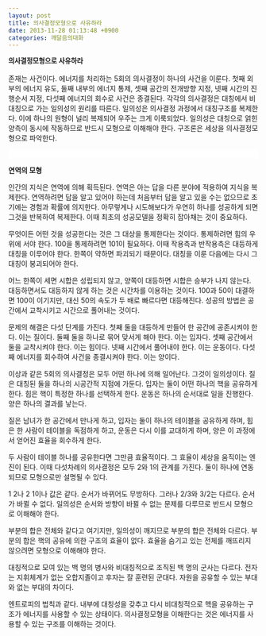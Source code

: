 ```yaml
---
layout: post
title: 의사결정모형으로 사유하라
date: 2013-11-28 01:13:48 +0900
categories: 깨달음의대화
---
```

<p style="font-family: 바탕; font-size: 10pt; letter-spacing: 0px; line-height: 21px;">
  <b > 의사결정모형으로 사유하라</b>
</p>

  


존재는 사건이다. 에너지를 처리하는 5회의 의사결정이 하나의 사건을 이룬다. 첫째 외부의 에너지 유도, 둘째 내부의 에너지 통제, 셋째 공간의 전개방향 지정, 넷째 시간의 진행순서 지정, 다섯째 에너지의 회수로 사건은 종결된다. 각각의 의사결정은 대칭에서 비대칭으로 가는 일의성의 원리를 따른다. 일의성은 의사결정 과정에서 대칭구조를 복제한다. 이에 하나의 원형이 널리 복제되어 우주는 크게 이룩되었다. 일의성은 대칭으로 얽힌 양측이 동시에 작동하므로 반드시 모형으로 이해해야 한다. 구조론은 세상을 의사결정모형으로 파악한다.

<p class="0" style="background:#ffffff;mso-pagination:none;text-autospace:none;mso-padding-alt:0pt 0pt 0pt 0pt;">
  <br />
</p>



**연역의 모형**

  


인간의 지식은 연역에 의해 획득된다. 연역은 아는 답을 다른 분야에 적용하여 지식을 복제한다. 연역하려면 답을 알고 있어야 하는데 처음부터 답을 알고 있을 수는 없으므로 초기에는 경험과 확률에 의지한다. 아무렇게나 시도해보다가 우연히 하나를 성공하게 되면 그것을 반복하여 복제한다. 이때 최초의 성공모델을 정확히 잡아채는 것이 중요하다. 

  


무엇이든 어떤 것을 성공한다는 것은 그 대상을 통제한다는 것이다. 통제하려면 힘의 우위에 서야 한다. 100을 통제하려면 101이 필요하다. 이때 작용측과 반작용측은 대등하게 대칭을 이루어야 한다. 한쪽이 약하면 파괴되기 때문이다. 대칭을 이룬 다음에는 다시 그 대칭이 붕괴되어야 한다. 

  


어느 한쪽이 세면 시합은 성립되지 않고, 양쪽이 대등하면 시합은 승부가 나지 않는다. 대등하면서도 대등하지 않게 하는 것은 시간차를 이용하는 것이다. 100과 50이 대결하면 100이 이기지만, 대신 50의 속도가 두 배로 빠르다면 대등해진다. 성공의 방법은 공간에서 교착시키고 시간으로 풀어내는 것이다. 

  


문제의 해결은 다섯 단계를 가진다. 첫째 둘을 대등하게 만들어 한 공간에 공존시켜야 한다. 이는 질이다. 둘째 둘을 하나로 묶어 맞서게 해야 한다. 이는 입자다. 셋째 공간에서 둘을 교착시켜야 한다. 이는 힘이다. 넷째 시간에서 풀어내야 한다. 이는 운동이다. 다섯째 에너지를 회수하여 사건을 종결시켜야 한다. 이는 양이다. 

  


이상과 같은 5회의 의사결정은 모두 어떤 하나에 의해 일어난다. 그것이 일의성이다. 질은 대칭된 둘을 하나의 시공간적 지점에 가둔다. 입자는 둘이 어떤 하나의 핵을 공유하게 한다. 힘은 핵이 특정한 하나를 선택하게 한다. 운동은 하나의 순서대로 일을 진행한다. 양은 하나의 결과를 낳는다. 

  


질은 남녀가 한 공간에서 만나게 하고, 입자는 둘이 하나의 테이블을 공유하게 하며, 힘은 한 사람이 테이블을 독점하게 하고, 운동은 다시 이를 교대하게 하며, 양은 이 과정에서 얻어진 효율을 회수하게 한다. 

  


두 사람이 테이블 하나를 공유한다면 그만큼 효율적이다. 그 효율이 세상을 움직이는 엔진이 된다. 이때 다섯차례의 의사결정은 모두 2와 1의 관계를 가진다. 둘이 하나에 연동되므로 모형으로만 설명될 수 있다. 

  


1 2나 2 1이나 값은 같다. 순서가 바뀌어도 무방하다. 그러나 2/3와 3/2는 다르다. 순서가 바뀔 수 없다. 일의성은 순서와 방향이 바뀔 수 없는 문제를 다루므로 반드시 모형으로 이해해야 한다. 

  


부분의 합은 전체와 같다고 여기지만, 일의성이 깨지므로 부분의 합은 전체와 다르다. 부분의 합은 핵의 공유에 의한 구조의 효율이 없다. 효율을 숨기고 있는 전체를 깨뜨리지 않으려면 모형으로 이해해야 한다.

  


대칭적으로 모여 있는 백 명의 병사와 비대칭적으로 조직된 백 명의 군사는 다르다. 전자는 지휘체계가 없는 오합지졸이고 후자는 잘 훈련된 군대다. 자원을 공유할 수 있는 부대와 없는 부대의 차이다. 

  


엔트로피의 법칙과 같다. 내부에 대칭성을 갖추고 다시 비대칭적으로 핵을 공유하는 구조가 에너지를 사용할 수 있는 상태이다. 의사결정모형을 이해한다는 것은 에너지를 사용할 수 있는 구조를 이해하는 것이다.